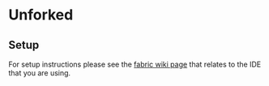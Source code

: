 # Unforked

## Setup

For setup instructions please see the [fabric wiki page](https://fabricmc.net/wiki/tutorial:setup) that relates to the IDE that you are using.

